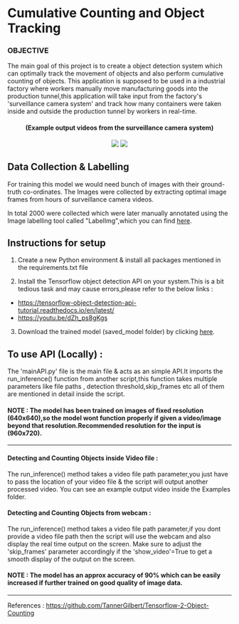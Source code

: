 # Cumulative Counting and Object Tracking 

### OBJECTIVE

The main goal of this project is to create a object detection system which can optimally track the movement of objects and also perform cumulative counting of objects. This application is supposed to be used in a industrial factory where workers manually move manufacturing goods into the production tunnel,this application will take input from the factory's 'surveillance camera system' and track how many containers were taken inside and outside the production tunnel by workers in real-time.

<div align="center">
  <h4> (Example output videos from the surveillance camera system)</h4>
</div>

<div align="center">
<Img src="/EXAMPLES/example_gif.gif">
<Img src="/EXAMPLES/result2_gif.gif">
</div>
  
## Data Collection & Labelling  

For training this model we would need bunch of images with their ground-truth co-ordinates. The Images were collected by extracting optimal image frames from hours of surveillance camera videos.
  
In total 2000 were collected which were later manually annotated using the Image labelling tool called "LabelImg",which you can find [here](https://github.com/tzutalin/labelImg).


## Instructions for setup 
1. Create a new Python environment & install all packages mentioned in the requirements.txt file

2. Install the Tensorflow object detection API on your system.This is a bit tedious task and may cause errors,please refer to the below links :
  - https://tensorflow-object-detection-api-tutorial.readthedocs.io/en/latest/
  - https://youtu.be/dZh_ps8gKgs
 
3. Download the trained model (saved_model folder) by clicking [here](https://drive.google.com/drive/folders/1AICgCnkSAtvTDh8DiX9yaDpslGqbIUsX?usp=sharing).


## To use API (Locally) :

The 'mainAPI.py' file is the main file & acts as an simple API.It imports the run_inference() function from another script,this function takes multiple parameters like file paths , detection threshold,skip_frames etc all of them are mentioned in detail inside the script.

#### NOTE : The model has been trained on images of fixed resolution (640x640),so the model wont function properly if given a video/image beyond that resolution.Recommended resolution for the input is (960x720).
  
-------------------------------------------------------------------------

#### Detecting and Counting Objects inside Video file :
The run_inference() method takes a video file path parameter,you just have to pass the location of your video file & the script will output another processed video. You can see an example output video inside the Examples folder.

#### Detecting and Counting Objects from webcam :
The run_inference() method takes a video file path parameter,if you dont provide a video file path then the script will use the webcam and also display the real time output on the screen. Make sure to adjust the 'skip_frames' parameter accordingly if the 'show_video'=True to get a smooth display of the output on the screen.

#### NOTE : The model has an approx accuracy of 90% which can be easily increased if further trained on good quality of image data.

-------------------------------------------------------------------------

References : https://github.com/TannerGilbert/Tensorflow-2-Object-Counting 
